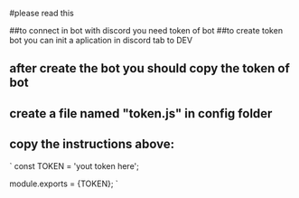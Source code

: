 #please read this

##to connect in bot with discord you need token of bot
##to create token bot you can init a aplication in discord tab to DEV

## after create the bot you should copy the token of bot 

## create a file named "token.js" in config folder

## copy the instructions above:

`
const TOKEN = 'yout token here';

module.exports = {TOKEN};
`